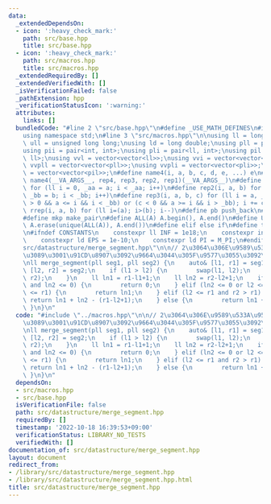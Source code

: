 ```yaml
---
data:
  _extendedDependsOn:
  - icon: ':heavy_check_mark:'
    path: src/base.hpp
    title: src/base.hpp
  - icon: ':heavy_check_mark:'
    path: src/macros.hpp
    title: src/macros.hpp
  _extendedRequiredBy: []
  _extendedVerifiedWith: []
  _isVerificationFailed: false
  _pathExtension: hpp
  _verificationStatusIcon: ':warning:'
  attributes:
    links: []
  bundledCode: "#line 2 \"src/base.hpp\"\n#define _USE_MATH_DEFINES\n#include <bits/stdc++.h>\n\
    using namespace std;\n#line 3 \"src/macros.hpp\"\n\nusing ll = long long;\nusing\
    \ ull = unsigned long long;\nusing ld = long double;\nusing pll = pair<ll, ll>;\n\
    using pii = pair<int, int>;\nusing pli = pair<ll, int>;\nusing pil = pair<int,\
    \ ll>;\nusing vvl = vector<vector<ll>>;\nusing vvi = vector<vector<int>>;\nusing\
    \ vvpll = vector<vector<pll>>;\nusing vvpli = vector<vector<pli>>;\nusing vvpil\
    \ = vector<vector<pil>>;\n#define name4(i, a, b, c, d, e, ...) e\n#define rep(...)\
    \ name4(__VA_ARGS__, rep4, rep3, rep2, rep1)(__VA_ARGS__)\n#define rep1(i, a)\
    \ for (ll i = 0, _aa = a; i < _aa; i++)\n#define rep2(i, a, b) for (ll i = a,\
    \ _bb = b; i < _bb; i++)\n#define rep3(i, a, b, c) for (ll i = a, _bb = b; (c\
    \ > 0 && a <= i && i < _bb) or (c < 0 && a >= i && i > _bb); i += c)\n#define\
    \ rrep(i, a, b) for (ll i=(a); i>(b); i--)\n#define pb push_back\n#define eb emplace_back\n\
    #define mkp make_pair\n#define ALL(A) A.begin(), A.end()\n#define UNIQUE(A) sort(ALL(A)),\
    \ A.erase(unique(ALL(A)), A.end())\n#define elif else if\n#define tostr to_string\n\
    \n#ifndef CONSTANTS\n    constexpr ll INF = 1e18;\n    constexpr int MOD = 1000000007;\n\
    \    constexpr ld EPS = 1e-10;\n    constexpr ld PI = M_PI;\n#endif\n#line 2 \"\
    src/datastructure/merge_segment.hpp\"\n\n// 2\u3064\u306E\u9589\u533A\u9593seg1[l,r],seg2[l,r]\u304B\
    \u3089\u3001\u91CD\u8907\u3092\u9664\u3044\u305F\u9577\u3055\u3092\u8FD4\u3059\
    \nll merge_segment(pll seg1, pll seg2) {\n    auto& [l1, r1] = seg1;\n    auto&\
    \ [l2, r2] = seg2;\n    if (l1 > l2) {\n        swap(l1, l2);\n        swap(r1,\
    \ r2);\n    }\n    ll ln1 = r1-l1+1;\n    ll ln2 = r2-l2+1;\n    if (ln1 <= 0\
    \ and ln2 <= 0) {\n        return 0;\n    } elif (ln2 <= 0 or l2 <= r1 and r2\
    \ <= r1) {\n        return ln1;\n    } elif (l2 <= r1 and r2 > r1) {\n       \
    \ return ln1 + ln2 - (r1-l2+1);\n    } else {\n        return ln1 + ln2;\n   \
    \ }\n}\n"
  code: "#include \"../macros.hpp\"\n\n// 2\u3064\u306E\u9589\u533A\u9593seg1[l,r],seg2[l,r]\u304B\
    \u3089\u3001\u91CD\u8907\u3092\u9664\u3044\u305F\u9577\u3055\u3092\u8FD4\u3059\
    \nll merge_segment(pll seg1, pll seg2) {\n    auto& [l1, r1] = seg1;\n    auto&\
    \ [l2, r2] = seg2;\n    if (l1 > l2) {\n        swap(l1, l2);\n        swap(r1,\
    \ r2);\n    }\n    ll ln1 = r1-l1+1;\n    ll ln2 = r2-l2+1;\n    if (ln1 <= 0\
    \ and ln2 <= 0) {\n        return 0;\n    } elif (ln2 <= 0 or l2 <= r1 and r2\
    \ <= r1) {\n        return ln1;\n    } elif (l2 <= r1 and r2 > r1) {\n       \
    \ return ln1 + ln2 - (r1-l2+1);\n    } else {\n        return ln1 + ln2;\n   \
    \ }\n}\n"
  dependsOn:
  - src/macros.hpp
  - src/base.hpp
  isVerificationFile: false
  path: src/datastructure/merge_segment.hpp
  requiredBy: []
  timestamp: '2022-10-18 16:39:53+09:00'
  verificationStatus: LIBRARY_NO_TESTS
  verifiedWith: []
documentation_of: src/datastructure/merge_segment.hpp
layout: document
redirect_from:
- /library/src/datastructure/merge_segment.hpp
- /library/src/datastructure/merge_segment.hpp.html
title: src/datastructure/merge_segment.hpp
---
```

